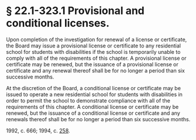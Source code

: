 # § 22.1-323.1 Provisional and conditional licenses.

<p>Upon completion of the investigation for renewal of a license or certificate, the Board may issue a provisional license or certificate to any residential school for students with disabilities if the school is temporarily unable to comply with all of the requirements of this chapter. A provisional license or certificate may be renewed, but the issuance of a provisional license or certificate and any renewal thereof shall be for no longer a period than six successive months.</p><p>At the discretion of the Board, a conditional license or certificate may be issued to operate a new residential school for students with disabilities in order to permit the school to demonstrate compliance with all of the requirements of this chapter. A conditional license or certificate may be renewed, but the issuance of a conditional license or certificate and any renewals thereof shall be for no longer a period than six successive months.</p><p>1992, c. 666; 1994, c. <a href='http://lis.virginia.gov/cgi-bin/legp604.exe?941+ful+CHAP0258'>258</a>.</p>